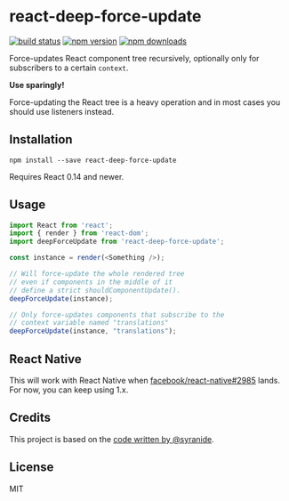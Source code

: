 react-deep-force-update
=========================

[![build status](https://img.shields.io/travis/gaearon/react-deep-force-update/master.svg?style=flat-square)](https://travis-ci.org/gaearon/react-deep-force-update) 
[![npm version](https://img.shields.io/npm/v/react-deep-force-update.svg?style=flat-square)](https://www.npmjs.com/package/react-deep-force-update) 
[![npm downloads](https://img.shields.io/npm/dm/react-deep-force-update.svg?style=flat-square)](https://www.npmjs.com/package/react-deep-force-update)

Force-updates React component tree recursively, optionally only for subscribers to a certain `context`.

**Use sparingly!**

Force-updating the React tree is a heavy operation and in most cases you should use listeners instead.

## Installation

```
npm install --save react-deep-force-update
```

Requires React 0.14 and newer.

## Usage

```js
import React from 'react';
import { render } from 'react-dom';
import deepForceUpdate from 'react-deep-force-update';

const instance = render(<Something />);

// Will force-update the whole rendered tree
// even if components in the middle of it
// define a strict shouldComponentUpdate().
deepForceUpdate(instance);

// Only force-updates components that subscribe to the
// context variable named "translations"
deepForceUpdate(instance, "translations");
```

## React Native

This will work with React Native when [facebook/react-native#2985](https://github.com/facebook/react-native/issues/2985) lands.  
For now, you can keep using 1.x.

## Credits

This project is based on the [code written by @syranide](https://github.com/gaearon/react-hot-api/commit/b3d6059a17407ef44765814ce06b36716d110041).

## License

MIT
